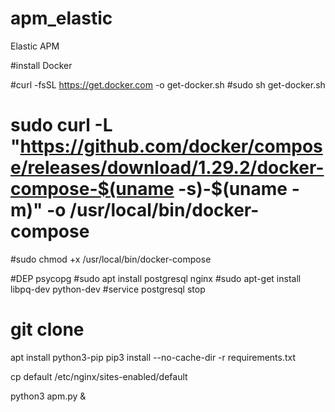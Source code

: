 # apm_elastic
Elastic APM


#install Docker 

#curl -fsSL https://get.docker.com -o get-docker.sh
#sudo sh get-docker.sh

# sudo curl -L "https://github.com/docker/compose/releases/download/1.29.2/docker-compose-$(uname -s)-$(uname -m)" -o /usr/local/bin/docker-compose
#sudo chmod +x /usr/local/bin/docker-compose

#DEP psycopg
#sudo apt install postgresql nginx
#sudo apt-get install libpq-dev python-dev
#service postgresql stop

# git clone 

apt install python3-pip
pip3 install --no-cache-dir -r requirements.txt

cp default /etc/nginx/sites-enabled/default

python3 apm.py &

